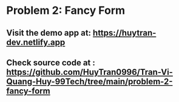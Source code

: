 # Problem 2: Fancy Form

## Visit the demo app at: https://huytran-dev.netlify.app

## Check source code at : https://github.com/HuyTran0996/Tran-Vi-Quang-Huy-99Tech/tree/main/problem-2-fancy-form
